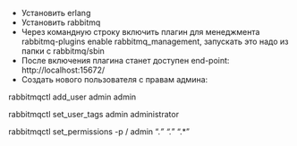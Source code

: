 - Установить erlang
- Установить rabbitmq
- Через командную строку включить плагин для менеджмента
rabbitmq-plugins enable rabbitmq_management, 
запускать это надо из папки с rabbitmq/sbin
- После включения плагина станет доступен end-point: http://localhost:15672/
- Создать нового пользователя с правам админа:

rabbitmqctl add_user admin admin 

rabbitmqctl set_user_tags admin administrator

rabbitmqctl set_permissions -p / admin “.*” “.*” “.*”
